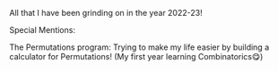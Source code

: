 All that I have been grinding on in the year 2022-23!

Special Mentions:

The Permutations program: Trying to make my life easier by building a calculator for Permutations! (My first year learning Combinatorics😋)
